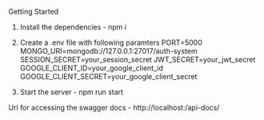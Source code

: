 Getting Started

1. Install the dependencies - npm i
   
2. Create a .env file with following paramters
      PORT=5000
      MONGO_URI=mongodb://127.0.0.1:27017/auth-system
      SESSION_SECRET=your_session_secret
      JWT_SECRET=your_jwt_secret
      GOOGLE_CLIENT_ID=your_google_client_id
      GOOGLE_CLIENT_SECRET=your_google_client_secret

3. Start the server - npm run start

Url for accessing the swagger docs - http://localhost:<PORT>/api-docs/
